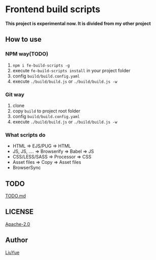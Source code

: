 # Frontend build scripts 

**This project is experimental now. It is divided from my other project**  

## How to use

### NPM way(TODO)

1. `npm i fe-build-scripts -g`
2. execute `fe-build-scripts install` in your project folder
3. config `build/build.config.yaml`
4. execute `./build/build.js` or `./build/build.js -w`

### Git way

1. clone
2. copy `build` to project root folder
3. config `build/build.config.yaml`
4. execute `./build/build.js` or `./build/build.js -w`

### What scripts do

- HTML => EJS/PUG => HTML  
- JS, JS, .... => Browserify => Babel => JS  
- CSS/LESS/SASS => Processor => CSS  
- Asset files => Copy => Asset files   
- BrowserSync  

## TODO

[TODO.md]()

## LICENSE

[Apache-2.0](LICENSE)

## Author

[LiuYue](https://github.com/hangxingliu)